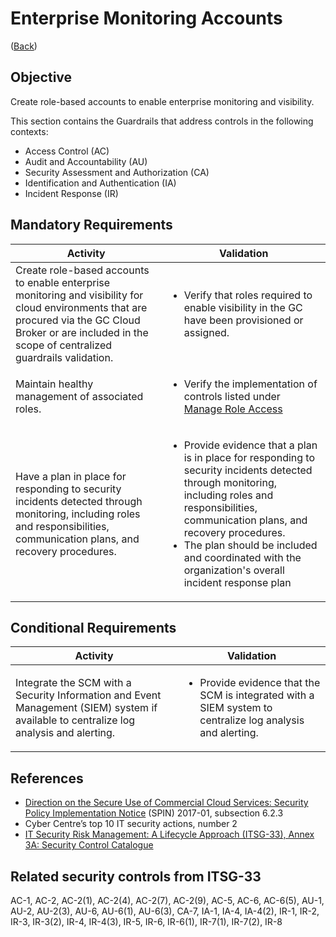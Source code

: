 
# Enterprise Monitoring Accounts

([Back](../../GUARDRAILS.md))

## Objective

Create role-based accounts to enable enterprise monitoring and visibility.

This section contains the Guardrails that address controls in the following contexts:

- Access Control (AC)
- Audit and Accountability (AU)
- Security Assessment and Authorization (CA)
- Identification and Authentication (IA)
- Incident Response (IR)


## Mandatory Requirements

| Activity  | Validation |
| --- | --- |
| Create role-based accounts to enable enterprise monitoring and visibility for cloud environments that are procured via the GC Cloud Broker or are included in the scope of centralized guardrails validation. | <ul><li>Verify that roles required to enable visibility in the GC have been provisioned or assigned.</li></ul> |
| Maintain healthy management of associated roles. | <ul><li>Verify the implementation of controls listed under [Manage Role Access](./02_Manage-Role-Access.md)</li></ul> |
| Have a plan in place for responding to security incidents detected through monitoring, including roles and responsibilities, communication plans, and recovery procedures. | <ul><li>Provide evidence that a plan is in place for responding to security incidents detected through monitoring, including roles and responsibilities, communication plans, and recovery procedures.</li><li>The plan should be included and coordinated with the organization's overall incident response plan</ul> |

## Conditional Requirements

| Activity  | Validation |
| --- | --- |
|  Integrate the SCM with a Security Information and Event Management (SIEM) system if available to centralize log analysis and alerting.| <ul><li>Provide evidence that the SCM is integrated with a SIEM system to centralize log analysis and alerting.</li></ul> |


## References

- [Direction on the Secure Use of Commercial Cloud Services: Security Policy Implementation Notice](https://www.canada.ca/en/treasury-board-secretariat/services/access-information-privacy/security-identity-management/direction-secure-use-commercial-cloud-services-spin.html) (SPIN) 2017-01, subsection 6.2.3
- Cyber Centre’s top 10 IT security actions, number 2
- [IT Security Risk Management: A Lifecycle Approach (ITSG-33), Annex 3A: Security Control Catalogue](https://cyber.gc.ca/en/guidance/it-security-risk-management-lifecycle-approach-itsg-33)

## Related security controls from ITSG-33

AC-1, AC-2, AC-2(1), AC-2(4), AC-2(7), AC-2(9), AC-5, AC-6, AC-6(5),
AU-1, AU-2, AU-2(3), AU-6, AU-6(1), AU-6(3),
CA-7,
IA-1, IA-4, IA-4(2),
IR-1, IR-2, IR-3, IR-3(2), IR-4, IR-4(3), IR-5, IR-6, IR-6(1), IR-7(1), IR-7(2), IR-8
